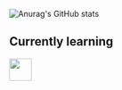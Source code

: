 ![Anurag's GitHub stats](https://github-readme-stats.vercel.app/api?username=GiovanniKF&theme=dark&show_icons=true)

## Currently learning
<img src="https://cdn.jsdelivr.net/gh/devicons/devicon/icons/java/java-original.svg" width="40" height="40"/>
          

<!--
**GiovanniKF/GiovanniKF** is a ✨ _special_ ✨ repository because its `README.md` (this file) appears on your GitHub profile.

Here are some ideas to get you started:

- 🔭 I’m currently working on ...
- 🌱 I’m currently learning ...
- 👯 I’m looking to collaborate on ...
- 🤔 I’m looking for help with ...
- 💬 Ask me about ...
- 📫 How to reach me: ...
- 😄 Pronouns: ...
- ⚡ Fun fact: ...
-->
